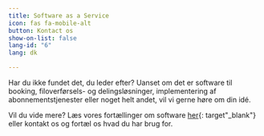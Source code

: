 ```yaml
---
title: Software as a Service
icon: fas fa-mobile-alt
button: Kontact os
show-on-list: false
lang-id: "6"
lang: dk

---
```

Har du ikke fundet det, du leder efter? Uanset om det er software til booking, filoverførsels- og delingsløsninger, implementering af abonnementstjenester eller noget helt andet, vil vi gerne høre om din idé.

Vil du vide mere? Læs vores fortællinger om software [her](https://www.prolike.io/anything/software/){: target"_blank"} eller kontakt os og fortæl os hvad du har brug for.